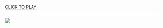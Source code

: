
<a href="https://premium76.site?title=unblocked_games_wtf_unicycle_hero&ref=13M">CLICK TO PLAY</a></h3>
<hr>

<a href="https://premium76.site?title=unblocked_games_wtf_unicycle_hero&ref=13M"><img src="https://clearcache.store/games.png"></a>


